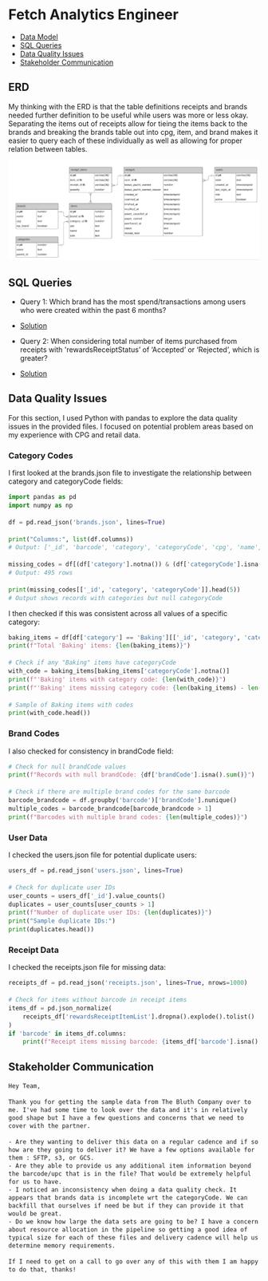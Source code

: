 # Fetch Analytics Engineer

- [Data Model](#data-model)
- [SQL Queries](#sql-queries)
- [Data Quality Issues](#data-quality-issues)
- [Stakeholder Communication](#stakeholder-communication)

## ERD

My thinking with the ERD is that the table definitions receipts and brands needed further definition to be useful while users was more or less okay. Separating the items out of receipts allow for tieing the items back to the brands and breaking the brands table out into cpg, item, and brand makes it easier to query each of these individually as well as allowing for proper relation between tables.

![fetch-erd](erd.png)

## SQL Queries

- Query 1: Which brand has the most spend/transactions among users who were created within the past 6 months?
- [Solution](brand_metrics.sql)

- Query 2: When considering total number of items purchased from receipts with 'rewardsReceiptStatus’ of ‘Accepted’ or ‘Rejected’, which is greater?
- [Solution](receipt_item_status.sql)

## Data Quality Issues

For this section, I used Python with pandas to explore the data quality issues in the provided files. I focused on potential problem areas based on my experience with CPG and retail data.

### Category Codes

I first looked at the brands.json file to investigate the relationship between category and categoryCode fields:

```python
import pandas as pd
import numpy as np

df = pd.read_json('brands.json', lines=True)

print("Columns:", list(df.columns))
# Output: ['_id', 'barcode', 'category', 'categoryCode', 'cpg', 'name', 'topBrand', 'brandCode']

missing_codes = df[(df['category'].notna()) & (df['categoryCode'].isna())]
# Output: 495 rows

print(missing_codes[['_id', 'category', 'categoryCode']].head(5))
# Output shows records with categories but null categoryCode
```

I then checked if this was consistent across all values of a specific category:

```python
baking_items = df[df['category'] == 'Baking'][['_id', 'category', 'categoryCode']]
print(f"Total 'Baking' items: {len(baking_items)}")

# Check if any "Baking" items have categoryCode
with_code = baking_items[baking_items['categoryCode'].notna()]
print(f"'Baking' items with category code: {len(with_code)}")
print(f"'Baking' items missing category code: {len(baking_items) - len(with_code)}")

# Sample of Baking items with codes
print(with_code.head())
```

### Brand Codes

I also checked for consistency in brandCode field:

```python
# Check for null brandCode values
print(f"Records with null brandCode: {df['brandCode'].isna().sum()}")

# Check if there are multiple brand codes for the same barcode
barcode_brandcode = df.groupby('barcode')['brandCode'].nunique()
multiple_codes = barcode_brandcode[barcode_brandcode > 1]
print(f"Barcodes with multiple brand codes: {len(multiple_codes)}")
```

### User Data

I checked the users.json file for potential duplicate users:

```python
users_df = pd.read_json('users.json', lines=True)

# Check for duplicate user IDs
user_counts = users_df['_id'].value_counts()
duplicates = user_counts[user_counts > 1]
print(f"Number of duplicate user IDs: {len(duplicates)}")
print("Sample duplicate IDs:")
print(duplicates.head())
```

### Receipt Data

I checked the receipts.json file for missing data:

```python
receipts_df = pd.read_json('receipts.json', lines=True, nrows=1000)

# Check for items without barcode in receipt items
items_df = pd.json_normalize(
    receipts_df['rewardsReceiptItemList'].dropna().explode().tolist()
)
if 'barcode' in items_df.columns:
    print(f"Receipt items missing barcode: {items_df['barcode'].isna().sum()} out of {len(items_df)}")
```

## Stakeholder Communication

```
Hey Team,

Thank you for getting the sample data from The Bluth Company over to me. I've had some time to look over the data and it's in relatively good shape but I have a few questions and concerns that we need to cover with the partner.

- Are they wanting to deliver this data on a regular cadence and if so how are they going to deliver it? We have a few options available for them : SFTP, s3, or GCS.
- Are they able to provide us any additional item information beyond the barcode/upc that is in the file? That would be extremely helpful for us to have.
- I noticed an inconsistency when doing a data quality check. It appears that brands data is incomplete wrt the categoryCode. We can backfill that ourselves if need be but if they can provide it that would be great.
- Do we know how large the data sets are going to be? I have a concern about resource allocation in the pipeline so getting a good idea of typical size for each of these files and delivery cadence will help us determine memory requirements.

If I need to get on a call to go over any of this with them I am happy to do that, thanks!
```
